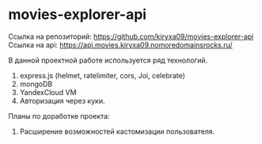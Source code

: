 # movies-explorer-api
Ссылка на репозиторий: https://github.com/kiryxa09/movies-explorer-api
Ссылка на api: https://api.movies.kiryxa09.nomoredomainsrocks.ru/

В данной проектной работе используется ряд технологий.
1. express.js (helmet, ratelimiter, cors, Joi, celebrate)
2. mongoDB
3. YandexCloud VM
4. Авторизация через куки.

Планы по доработке проекта:
1. Расширение возможностей кастомизации пользователя.

